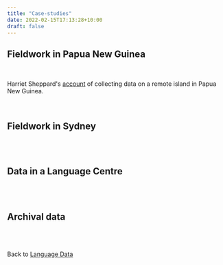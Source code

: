 ```yaml
---
title: "Case-studies"
date: 2022-02-15T17:13:28+10:00
draft: false
---
```

## Fieldwork in Papua New Guinea
<br />

Harriet Sheppard's [account](../fieldwork-png) of collecting data on a remote island in Papua New Guinea.

<br />

## Fieldwork in Sydney
<br />
<br />

## Data in a Language Centre
<br />
<br />

## Archival data
<br />
<br />

Back to [Language Data](../data/)
